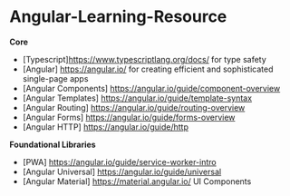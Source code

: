 # Angular-Learning-Resource

**Core**

- [Typescript]https://www.typescriptlang.org/docs/ for type safety
- [Angular] https://angular.io/ for creating efficient and sophisticated single-page apps
- [Angular Components] https://angular.io/guide/component-overview
- [Angular Templates] https://angular.io/guide/template-syntax
- [Angular Routing] https://angular.io/guide/routing-overview
- [Angular Forms] https://angular.io/guide/forms-overview
- [Angular HTTP] https://angular.io/guide/http

**Foundational Libraries**

- [PWA] https://angular.io/guide/service-worker-intro
- [Angular Universal] https://angular.io/guide/universal
- [Angular Material] https://material.angular.io/ UI Components
